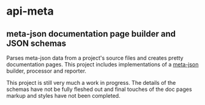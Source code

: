 api-meta
========

meta-json documentation page builder and JSON schemas
-----------------------------------------------------

Parses meta-json data from a project's source files and creates pretty
documentation pages. This project includes implementations of a
[meta-json](https://github.com/bob-gray/meta-json) builder, processor and reporter.

This project is still very much a work in progress. The details of the schemas
have not be fully fleshed out and final touches of the doc pages markup and
styles have not been completed.